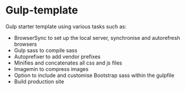 # Gulp-template
Gulp starter template using various tasks such as:

- BrowserSync to set up the local server, synchronise and autorefresh browsers
- Gulp sass to compile sass
- Autoprefixer to add vendor prefixes
- Minifies and concatenates all css and js files
- Imagemin to compress images
- Option to include and customise Bootstrap sass within the gulpfile
- Build production site
